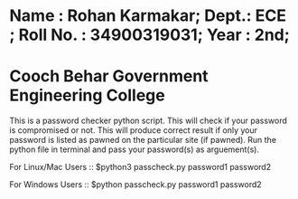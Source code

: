 # Name : Rohan Karmakar; Dept.: ECE ; Roll No. : 34900319031; Year : 2nd;
# Cooch Behar Government Engineering College


This is a password checker python script. This will check if your password is compromised or not. This will produce correct result if only your password is listed as pawned on the particular site (if pawned). Run the python file in terminal and pass your password(s) as arguement(s).

For Linux/Mac Users ::  $python3 passcheck.py password1 password2

For Windows Users   ::  $python passcheck.py password1 password2
